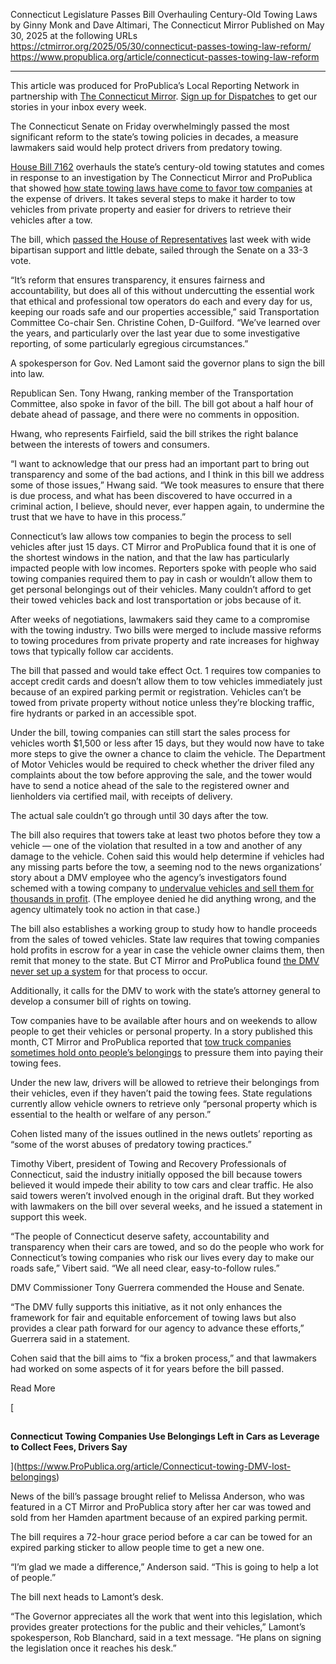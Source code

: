 Connecticut Legislature Passes Bill Overhauling Century-Old Towing Laws
 by Ginny Monk and Dave Altimari, The Connecticut Mirror
Published on May 30, 2025 at the following URLs
https://ctmirror.org/2025/05/30/connecticut-passes-towing-law-reform/
https://www.propublica.org/article/connecticut-passes-towing-law-reform

---

This article was produced for ProPublica’s Local Reporting Network in partnership with [The Connecticut Mirror](https://ctmirror.org/). [Sign up for Dispatches](https://www.ProPublica.org/newsletters/Dispatches) to get our stories in your inbox every week.

The Connecticut Senate on Friday overwhelmingly passed the most significant reform to the state’s towing policies in decades, a measure lawmakers said would help protect drivers from predatory towing.

[House Bill 7162](https://www.cga.ct.gov/asp/cgabillstatus/cgabillstatus.asp?selBillType=Bill&which_year=2025&bill_num=7162) overhauls the state’s century-old towing statutes and comes in response to an investigation by The Connecticut Mirror and ProPublica that showed [how state towing laws have come to favor tow companies](https://www.ProPublica.org/article/Connecticut-DMV-tow-companies-car-sales) at the expense of drivers. It takes several steps to make it harder to tow vehicles from private property and easier for drivers to retrieve their vehicles after a tow.

The bill, which [passed the House of Representatives](https://ctmirror.org/2025/05/22/ct-towing-bill-passes-House/) last week with wide bipartisan support and little debate, sailed through the Senate on a 33-3 vote.

“It’s reform that ensures transparency, it ensures fairness and accountability, but does all of this without undercutting the essential work that ethical and professional tow operators do each and every day for us, keeping our roads safe and our properties accessible,” said Transportation Committee Co-chair Sen. Christine Cohen, D-Guilford. “We’ve learned over the years, and particularly over the last year due to some investigative reporting, of some particularly egregious circumstances.”

A spokesperson for Gov. Ned Lamont said the governor plans to sign the bill into law.

Republican Sen. Tony Hwang, ranking member of the Transportation Committee, also spoke in favor of the bill. The bill got about a half hour of debate ahead of passage, and there were no comments in opposition.

Hwang, who represents Fairfield, said the bill strikes the right balance between the interests of towers and consumers.

“I want to acknowledge that our press had an important part to bring out transparency and some of the bad actions, and I think in this bill we address some of those issues,” Hwang said. “We took measures to ensure that there is due process, and what has been discovered to have occurred in a criminal action, I believe, should never, ever happen again, to undermine the trust that we have to have in this process.”

Connecticut’s law allows tow companies to begin the process to sell vehicles after just 15 days. CT Mirror and ProPublica found that it is one of the shortest windows in the nation, and that the law has particularly impacted people with low incomes. Reporters spoke with people who said towing companies required them to pay in cash or wouldn’t allow them to get personal belongings out of their vehicles. Many couldn’t afford to get their towed vehicles back and lost transportation or jobs because of it.

After weeks of negotiations, lawmakers said they came to a compromise with the towing industry. Two bills were merged to include massive reforms to towing procedures from private property and rate increases for highway tows that typically follow car accidents.

The bill that passed and would take effect Oct. 1 requires tow companies to accept credit cards and doesn’t allow them to tow vehicles immediately just because of an expired parking permit or registration. Vehicles can’t be towed from private property without notice unless they’re blocking traffic, fire hydrants or parked in an accessible spot.

Under the bill, towing companies can still start the sales process for vehicles worth $1,500 or less after 15 days, but they would now have to take more steps to give the owner a chance to claim the vehicle. The Department of Motor Vehicles would be required to check whether the driver filed any complaints about the tow before approving the sale, and the tower would have to send a notice ahead of the sale to the registered owner and lienholders via certified mail, with receipts of delivery.

The actual sale couldn’t go through until 30 days after the tow.

The bill also requires that towers take at least two photos before they tow a vehicle — one of the violation that resulted in a tow and another of any damage to the vehicle. Cohen said this would help determine if vehicles had any missing parts before the tow, a seeming nod to the news organizations’ story about a DMV employee who the agency’s investigators found schemed with a towing company to [undervalue vehicles and sell them for thousands in profit](https://www.ProPublica.org/article/Connecticut-DMV-employee-sells-towed-cars). (The employee denied he did anything wrong, and the agency ultimately took no action in that case.)

The bill also establishes a working group to study how to handle proceeds from the sales of towed vehicles. State law requires that towing companies hold profits in escrow for a year in case the vehicle owner claims them, then remit that money to the state. But CT Mirror and ProPublica found [the DMV never set up a system](https://www.ProPublica.org/article/Connecticut-DMV-towing-law-enforcement) for that process to occur.

Additionally, it calls for the DMV to work with the state’s attorney general to develop a consumer bill of rights on towing.

Tow companies have to be available after hours and on weekends to allow people to get their vehicles or personal property. In a story published this month, CT Mirror and ProPublica reported that [tow truck companies sometimes hold onto people’s belongings](https://www.ProPublica.org/article/Connecticut-towing-DMV-lost-belongings) to pressure them into paying their towing fees.

Under the new law, drivers will be allowed to retrieve their belongings from their vehicles, even if they haven’t paid the towing fees. State regulations currently allow vehicle owners to retrieve only “personal property which is essential to the health or welfare of any person.”

Cohen listed many of the issues outlined in the news outlets’ reporting as “some of the worst abuses of predatory towing practices.”

Timothy Vibert, president of Towing and Recovery Professionals of Connecticut, said the industry initially opposed the bill because towers believed it would impede their ability to tow cars and clear traffic. He also said towers weren’t involved enough in the original draft. But they worked with lawmakers on the bill over several weeks, and he issued a statement in support this week.

“The people of Connecticut deserve safety, accountability and transparency when their cars are towed, and so do the people who work for Connecticut’s towing companies who risk our lives every day to make our roads safe,” Vibert said. “We all need clear, easy-to-follow rules.”

DMV Commissioner Tony Guerrera commended the House and Senate.

“The DMV fully supports this initiative, as it not only enhances the framework for fair and equitable enforcement of towing laws but also provides a clear path forward for our agency to advance these efforts,” Guerrera said in a statement.

Cohen said that the bill aims to “fix a broken process,” and that lawmakers had worked on some aspects of it for years before the bill passed.

Read More

[

![](data:image/svg+xml;charset=utf-8,%3Csvg%20xmlns%3D%27http%3A%2F%2Fwww.w3.org%2F2000%2Fsvg%27%20width%3D%271%27%20height%3D%271%27%20style%3D%27background%3Atransparent%27%2F%3E)

**Connecticut Towing Companies Use Belongings Left in Cars as Leverage to Collect Fees, Drivers Say**

](https://www.ProPublica.org/article/Connecticut-towing-DMV-lost-belongings)

News of the bill’s passage brought relief to Melissa Anderson, who was featured in a CT Mirror and ProPublica story after her car was towed and sold from her Hamden apartment because of an expired parking permit.

The bill requires a 72-hour grace period before a car can be towed for an expired parking sticker to allow people time to get a new one.

“I’m glad we made a difference,” Anderson said. “This is going to help a lot of people.”

The bill next heads to Lamont’s desk.

“The Governor appreciates all the work that went into this legislation, which provides greater protections for the public and their vehicles,” Lamont’s spokesperson, Rob Blanchard, said in a text message. “He plans on signing the legislation once it reaches his desk.”
